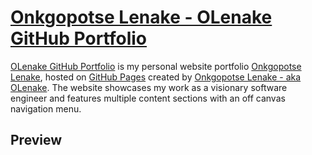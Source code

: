 # [Onkgopotse Lenake - OLenake GitHub Portfolio](https://olenake.github.io/)

[OLenake GitHub Portfolio](https://olenake.github.io/) is my personal website portfolio [Onkgopotse Lenake](https://onkgopotselenake.me/), hosted on [GitHub Pages](https://pages.github.com/) created by [Onkgopotse Lenake - aka OLenake](https://github.com/OLenake). The website showcases my work as a visionary software engineer and features multiple content sections with an off canvas navigation menu.

## Preview
